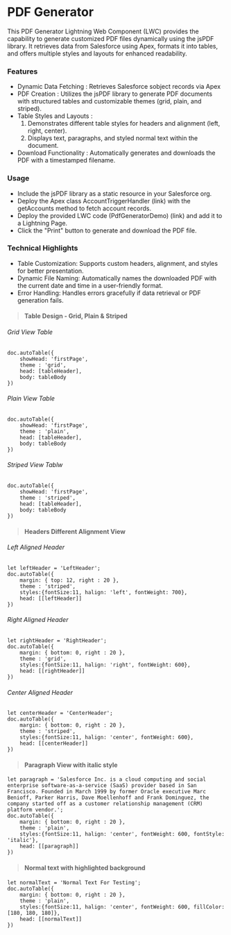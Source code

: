 # PDF Generator

This PDF Generator Lightning Web Component (LWC) provides the capability to generate customized PDF files dynamically using the jsPDF library. It retrieves data from Salesforce using Apex, formats it into tables, and offers multiple styles and layouts for enhanced readability.

### Features
- Dynamic Data Fetching : Retrieves Salesforce sobject records via Apex
- PDF Creation : Utilizes the jsPDF library to generate PDF documents with structured tables and customizable themes (grid, plain, and striped).
- Table Styles and Layouts :
    1. Demonstrates different table styles for headers and alignment (left, right, center).
    2. Displays text, paragraphs, and styled normal text within the document.
- Download Functionality : Automatically generates and downloads the PDF with a timestamped filename.

### Usage
- Include the jsPDF library as a static resource in your Salesforce org.
- Deploy the Apex class AccountTriggerHandler (link) with the getAccounts method to fetch account records.
- Deploy the provided LWC code (PdfGeneratorDemo) (link) and add it to a Lightning Page.
- Click the "Print" button to generate and download the PDF file.

### Technical Highlights
- Table Customization: Supports custom headers, alignment, and styles for better presentation.
- Dynamic File Naming: Automatically names the downloaded PDF with the current date and time in a user-friendly format.
- Error Handling: Handles errors gracefully if data retrieval or PDF generation fails.


> #### Table Design - Grid, Plain & Striped

###### Grid View Table
~~~
doc.autoTable({
    showHead: 'firstPage',
    theme : 'grid',
    head: [tableHeader],
    body: tableBody
})
~~~

###### Plain View Table
~~~
doc.autoTable({
    showHead: 'firstPage',
    theme : 'plain',
    head: [tableHeader],
    body: tableBody
})
~~~

###### Striped View Tablw
~~~
doc.autoTable({
    showHead: 'firstPage',
    theme : 'striped',
    head: [tableHeader],
    body: tableBody
})
~~~

> #### Headers Different Alignment View

###### Left Aligned Header
~~~
let leftHeader = 'LeftHeader';
doc.autoTable({
    margin: { top: 12, right : 20 },
    theme : 'striped',
    styles:{fontSize:11, halign: 'left', fontWeight: 700},
    head: [[leftHeader]]
})
~~~

###### Right Aligned Header
~~~
let rightHeader = 'RightHeader';
doc.autoTable({
    margin: { bottom: 0, right : 20 },
    theme : 'grid',
    styles:{fontSize:11, halign: 'right', fontWeight: 600},
    head: [[rightHeader]]
})
~~~

###### Center Aligned Header
~~~
let centerHeader = 'CenterHeader';
doc.autoTable({
    margin: { bottom: 0, right : 20 },
    theme : 'striped',
    styles:{fontSize:11, halign: 'center', fontWeight: 600},
    head: [[centerHeader]]
})
~~~

> #### Paragraph View with italic style

~~~
let paragraph = 'Salesforce Inc. is a cloud computing and social enterprise software-as-a-service (SaaS) provider based in San Francisco. Founded in March 1999 by former Oracle executive Marc Benioff, Parker Harris, Dave Moellenhoff and Frank Dominguez, the company started off as a customer relationship management (CRM) platform vendor.';
doc.autoTable({
    margin: { bottom: 0, right : 20 },
    theme : 'plain',
    styles:{fontSize:11, halign: 'center', fontWeight: 600, fontStyle: 'italic'},
    head: [[paragraph]]
})
~~~

> #### Normal text with highlighted background

~~~
let normalText = 'Normal Text For Testing';
doc.autoTable({
    margin: { bottom: 0, right : 20 },
    theme : 'plain',
    styles:{fontSize:11, halign: 'center', fontWeight: 600, fillColor: [180, 180, 180]},
    head: [[normalText]]
})
~~~

